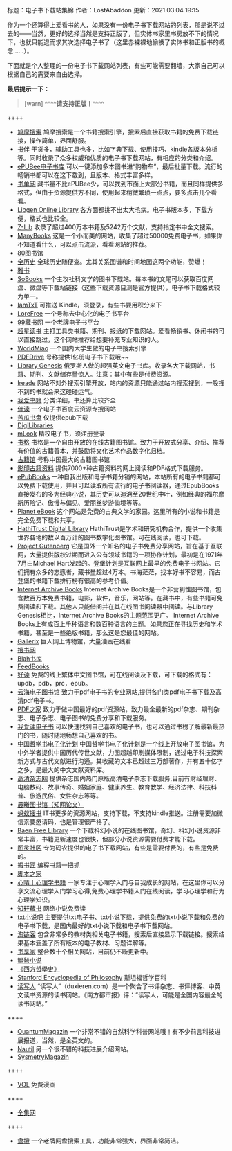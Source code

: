标题：电子书下载站集锦
作者：LostAbaddon
更新：2021.03.04 19:15

作为一个还算得上爱看书的人，如果没有一份电子书下载网站的列表，那是说不过去的——当然，更好的选择当然是支持正版了，但实体书家里书房放不下的情况下，也就只能退而求其次选择电子书了（这里赤裸裸地偷换了实体书和正版书的概念……）。

下面就是个人整理的一份电子书下载网站列表，有些可能需要翻墙，大家自己可以根据自己的需要来自由选择。

**最后提示一下：**

> [warn] ^^^^**请支持正版！**^^^^



++++

-	[鸠摩搜索](https://www.jiumodiary.com/)
	鸠摩搜索是一个书籍搜索引擎，搜索后直接获取书籍的免费下载链接，操作简单，界面舒服。
-	[书伴](https://bookfere.com/ebook)
	干货多，辅助工具也多，比如字典下载、使用技巧、kindle各版本分析等。同时收录了众多权威和优质的电子书下载网站，有相应的分类和介绍。
-	[ePUBee电子书库](http://cn.epubee.com/)
	可以一键添加多本图书进“购物车”，最后批量下载。流行的畅销书都可以在这下载到，且版本、格式丰富多样。
-	[书单网](http://www.shudan.vip/)
	藏书量不比ePUBee少，可以找到市面上大部分书籍，而且同样提供多格式，但由于资源提供方不同，使用起来稍微繁琐一点点，要多点击几个看看。
-	[Libgen Online Library](https://libgen.me/)
	各方面都挑不出太大毛病。电子书版本多，下载方便，格式也比较全。
-	[Z-Lib](https://zh.z-lib.org/)
	收录了超过400万本书籍及5242万个文献，支持指定书中全文搜索。
-	[ManyBooks](https://manybooks.net/)
	这是一个小而美的网站，收集了超过50000免费电子书，如果你不知道看什么，可以点击流派，看看网站的推荐。
-	[80图书馆](http://www.80lib.com/)
-	[全历史](https://www.allhistory.com/)
	全球历史随便查。尤其关系图谱和时间地图这两个功能，赞爆！
-	[雅书](https://yabook.blog/)
-	[SoBooks](https://sobooks.cc/)
	一个主攻社科文学的图书下载站。每本书的文尾可以获取百度网盘、微盘等下载站链接（这些下载资源目测是官方提供），电子书下载格式较为单一。
-	[IamTxT](https://www.iamtxt.com/)
	可推送 Kindle，须登录，有些书要用积分来下
-	[LoreFree](https://ebook2.lorefree.com/)
	一个号称去中心化的电子书平台
-	[99藏书网](https://www.99csw.com/)
	一个老牌电子书平台
-	[超星读书](http://book.chaoxing.com/)
	主打工具类书籍、期刊、报纸的下载网站。爱看畅销书、休闲书的可以直接跳过，这个网站推荐给想要补充专业知识的人。
-	[WorldMiao](https://www.worldmiao.com/)
	一个国内大学生做的电子书搜索引擎
-	[PDFDrive](https://www.pdfdrive.com/)
	号称提供1亿册电子书下载哦~~
-	[Library Genesis](http://libgen.rs/)
	俄罗斯人做的超强英文电子书库。收录各大下载网站，书籍、期刊、文献储存量惊人。注意：其中有些是付费资源。
-	[Ireade](http://www.iread.cf/)
	网站不对外搜索引擎开放，站内的资源只能通过站内搜索搜到，一般搜不到的书就会来这碰碰运气。
-	[我爱书籍](http://www.52book.me/)
	分类详细，书还算比较齐全
-	[伴读](https://www.bandubook.com/)
	一个电子书百度云资源专搜网站
-	[苦瓜书盘](https://kgbook.com/)
	仅提供epub下载
-	[DigiLibraries](https://digilibraries.com/)
-	[mLook](https://www.mlook.mobi)
	精校电子书，须注册登录
-	[书格](https://shuge.org/)
	书格是一个自由开放的在线古籍图书馆。致力于开放式分享、介绍、推荐有价值的古籍善本，并鼓励将文化艺术作品数字化归档。
-	[古籍馆](https://www.gujiguan.com/)
	号称中国最大的古籍图书馆
-	[影印古籍资料](https://sou-yun.cn/eBookIndex.aspx)
	提供7000+种古籍资料的网上阅读和PDF格式下载服务。
-	[ePubBooks](https://www.epubbooks.com/)
	一种自我出版和电子书籍分销的网站，本站所有的电子书籍都可以免费下载使用，并且可以读取所有流行的电子书阅读器，通过EpubBooks直接发布的多为经典小说，其历史可以追溯至20世纪中叶，例如经典的福尔摩斯历险记、傲慢与偏见、爱丽丝梦游仙境等等。
-	[Planet eBook](https://www.planetebook.com/)
	这个网站是免费的古典文学的家园。这里所有的小说和书籍是完全免费下载和共享。
-	[HathiTrust Digital Library](https://www.hathitrust.org/)
	HathiTrust是学术和研究机构合作，提供一个收集世界各地的数以百万计的图书数字化图书馆。可在线阅读，也可下载。
-	[Project Gutenberg](http://www.gutenberg.org/)
	它是国外一个知名的电子书免费分享网站，旨在基于互联网，大量提供版权过期而进入公有领域书籍的一项协作计划，最初是在1971年7月由Michael Hart发起的。登堡计划是互联网上最早的免费电子书网站。它们拥有众多的志愿者，藏书量超过4万本。书海茫茫，找本好书不容易，而古登堡的书籍下载排行榜有很高的参考价值。
-	[Internet Archive Books](https://archive.org/)
	Internet Archive Books是一个非营利性图书馆，包含数百万本免费书籍，电影，软件，音乐，网站等。在藏书中，有些书籍可免费阅读和下载。其他人只能借阅并在其在线图书阅读器中阅读。与Library Genesis相比，Internet Archive Books的主题范围更广。 Internet Archive Books上有成百上千种语言和数百种语言的主题。如果您正在寻找历史和学术书籍，甚至是一些绝版书籍，那么这是您最佳的网站。
-	[Gallerix](https://gallerix.asia/)
	巨人网上博物馆，大量油画在线看
-	[搜书网](https://wsucai.com/)
-	[Blah书库](https://blah.me)
-	[FeedBooks](http://www.feedbooks.com/)
-	[好读](http://haodoo.net/)
	免费的线上繁体中文图书馆，可在线阅读及下载，可下载的格式有：updb，pdb，prc，epub。
-	[云海电子图书馆](http://www.pdfbook.cn/)
	致力于pdf电子书的专业网站,提供各门类pdf电子书下载及高清pdf电子书。
-	[PDF之家](https://pdfzj.com/)
	致力于做中国最好的pdf资源站，致力最全最新的pdf杂志、期刊杂志、电子杂志、电子图书的免费分享和下载服务。
-	[我爱读电子书](http://www.aitxtsk.com/)
	可以快速找到自己喜欢的电子书，也可以通过书榜了解最新最热门的书，随时随地畅想自己喜欢的书。
-	[中国哲学书电子化计划](https://ctext.org/zhs)
	中国哲学书电子化计划是一个线上开放电子图书馆，为中外学者提供中国历代传世文献，力图超越印刷媒体限制，通过电子科技探索新方式与古代文献进行沟通。其收藏的文本已超过三万部著作，并有五十亿字之多，是最大的中文文献资料库。
-	[高清杂志网](http://www.gqzzw.com/)
	提供杂志国内热门原版高清电子杂志下载服务,目前有财经理财、电脑数码、故事传奇、婚姻家庭、健康养生、教育教学、经济法律、科技科普、旅游民俗、女性杂志等等。
-	[晨曦图书馆（知网论文）](https://31sanyi.neocities.org/zwsjk.html)
-	[蚂蚁搜书](http://book.mybanshu.win/)
	IT书更多的资源网站，支持下载，不支持kindle推送。注册需要加微信索要邀请码，也是管理很严格了。
-	[Baen Free Library](https://www.baen.com/)
	一个下载科幻小说的在线图书馆，奇幻、科幻小说资源非常丰富，书籍更新速度也很快，但部分小说资源需要付费才能下载。
-	[图灵社区](https://www.ituring.com.cn/)
	专为码农提供的电子书下载网站，有些是需要付费的，有些是免费的。
-	[搬书匠](http://www.banshujiang.cn/)
	编程书籍一把抓
-	[脚本之家](https://www.jb51.net/)
-	[心晴丨心理学书籍](http://www.ixinqing.com/)
	一家专注于心理学入门与自我成长的网站，在这里你可以分享交流心理学入门学习心得,免费心理学书籍入门在线阅读，学习心理学和行为心理学知识。
-	[知轩藏书](http://www.zxcs.me/)
	网络小说免费读
-	[txt小说吧](http://www.txt8.net/)
	主要提供txt电子书、txt小说下载，提供免费的txt小说下载和免费的电子书下载，是国内最好的txt小说下载和电子书下载网站。
-	[淘链客](http://www.toplinks.cc/)
	包含非常多的教材类相关电子书籍，搜索后直接显示下载链接。搜索结果基本涵盖了所有版本的电子教材、习题详解等。
-	[书享家](http://shuxiangjia.cn/)
	整合数十个相关网站，目前仍不断更新中。
-	[鲲弩小说](https://www.kunnu.com/)
-	[《西方哲學史》](http://www.ebaomonthly.com/window/reading/philwest/philw_cont.htm)
-	[Stanford Encyclopedia of Philosophy](https://plato.stanford.edu/contents.html)
	斯坦福哲学百科
-	[读写人](http://www.duxieren.com/about.shtml)
	“读写人”（duxieren.com）是一个聚合了书评杂志、书评博客、中英文读书资源的读书网站。《南方都市报》评：“读写人，可能是全国内容最全的读书网站。”

++++

-	[QuantumMagazin](https://www.quantamagazine.org/)
	一个非常不错的自然科学科普网站哦！有不少前言科技进展报道，当然，是全英文的。
-	[Nautil](https://nautil.us/)
	另一个很不错的科技进展介绍网站。
-	[SysmetryMagazin](https://www.symmetrymagazine.org/)

++++

-	[VOL](https://volmoe.com/)
	免费漫画

++++

-	[全集网](http://www.quanji456.com/)

++++

-	[盘搜](https://www.pansoso.com/)
	一个老牌网盘搜索工具，功能非常强大，界面非常简洁。